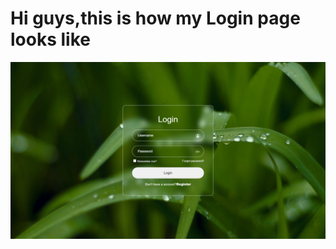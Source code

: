 <h1>Hi guys,this is how my Login page looks like</h1>
<img src="https://github.com/mic-720/Login-Form/blob/main/login%20form.png">
